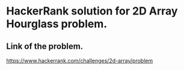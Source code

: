 # HackerRank solution for 2D Array Hourglass problem.

## Link of the problem.

https://www.hackerrank.com/challenges/2d-array/problem
